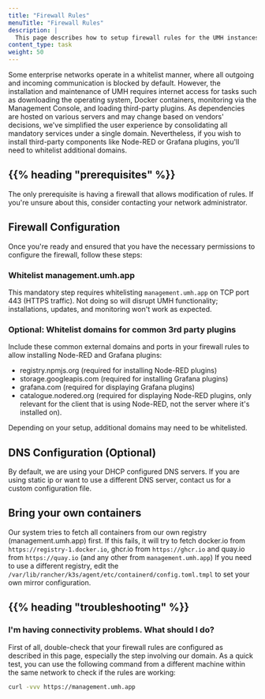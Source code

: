 ```yaml
---
title: "Firewall Rules"
menuTitle: "Firewall Rules"
description: |
  This page describes how to setup firewall rules for the UMH instances.
content_type: task
weight: 50
---
```


<!-- overview -->

Some enterprise networks operate in a whitelist manner, where all outgoing and incoming communication
is blocked by default. However, the installation and maintenance of UMH requires internet access for
tasks such as downloading the operating system, Docker containers, monitoring via the Management Console,
and loading third-party plugins. As dependencies are hosted on various servers and may change based on
vendors' decisions, we've simplified the user experience by consolidating all mandatory services under a
single domain. Nevertheless, if you wish to install third-party components like Node-RED or Grafana plugins,
you'll need to whitelist additional domains.

## {{% heading "prerequisites" %}}

The only prerequisite is having a firewall that allows modification of rules. If you're unsure about this,
consider contacting your network administrator.

## Firewall Configuration

Once you're ready and ensured that you have the necessary permissions to configure the firewall, follow these steps:

### Whitelist management.umh.app

This mandatory step requires whitelisting `management.umh.app` on TCP port 443 (HTTPS traffic). Not doing so will
disrupt UMH functionality; installations, updates, and monitoring won't work as expected.

### Optional: Whitelist domains for common 3rd party plugins

Include these common external domains and ports in your firewall rules to allow installing Node-RED and Grafana plugins:

- registry.npmjs.org (required for installing Node-RED plugins)
- storage.googleapis.com (required for installing Grafana plugins)
- grafana.com (required for displaying Grafana plugins)
- catalogue.nodered.org (required for displaying Node-RED plugins, only relevant for the client that is using Node-RED, not
  the server where it's installed on).

Depending on your setup, additional domains may need to be whitelisted.

## DNS Configuration (Optional)

By default, we are using your DHCP configured DNS servers. If you are using static ip or want to use a different DNS server,
contact us for a custom configuration file.

## Bring your own containers

Our system tries to fetch all containers from our own registry (management.umh.app) first.
If this fails, it will try to fetch docker.io from `https://registry-1.docker.io`, ghcr.io from `https://ghcr.io` and quay.io from `https://quay.io` (and any other from `management.umh.app`)
If you need to use a different registry, edit the `/var/lib/rancher/k3s/agent/etc/containerd/config.toml.tmpl` to set your own mirror configuration.

## {{% heading "troubleshooting" %}}

### I'm having connectivity problems. What should I do?

First of all, double-check that your firewall rules are configured as described in this page, especially the step
involving our domain. As a quick test, you can use the following command from a different machine within the same
network to check if the rules are working:

```bash
curl -vvv https://management.umh.app
```

<!-- Add more troubleshooting steps? -->
